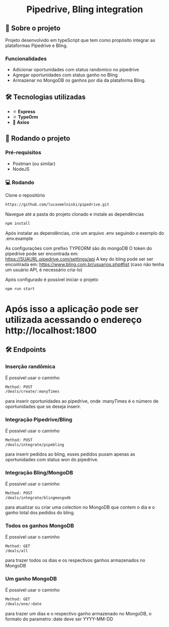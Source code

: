 <h1 align="center">
<br>
Pipedrive, Bling integration
</h1>

## 📃 Sobre o projeto

Projeto desenvolvido em typeScript que tem como propósito integrar as plataformas Pipedrive e Bling.

### Funcionalidades

- Adicionar oportunidades com status randomico no pipedrive
- Agregar oportunidades com status ganho no Bling
- Armazenar no MongoDB os ganhos por dia da plataforma Bling.


## 🛠 Tecnologias utilizadas

- ⚛ **Express** 
- ⚛ **TypeOrm** 
- 📡 **Axios** 

## 🚀 Rodando o projeto

### Pré-requisitos

- Postman (ou similar)
- NodeJS

### 💻 Rodando

Clone o repositório

```bash
https://github.com/lucasmelniski/pipedrive.git
```

Navegue até a pasta do projeto clonado e instale as dependências

```bash
npm install
```

Após instalar as dependências, crie um arquivo .env seguindo o exemplo do .env.example

As configurações com prefixo TYPEORM são do mongoDB
O token do pipedrive pode ser encontrada em: https://SUAURL.pipedrive.com/settings/api
A key do bling pode ser ser encontrada em: https://www.bling.com.br/usuarios.php#list (caso não tenha um usuário API, é necessário cria-lo)

Após configurado é possível iniciar o projeto

```bash
npm run start
```

# Após isso a aplicação pode ser utilizada acessando o endereço http://localhost:1800

## 🛠 Endpoints

### Inserção randômica

É possível usar o caminho 

```bash
Method: POST
/deals/create/:manyTimes
```

para inserir oportunidades ao pipedrive, onde :manyTimes é o número de oportunidades que se deseja inserir.

### Integração Pipedrive/Bling

É possível usar o caminho 

```bash
Method: POST
/deals/integrate/pipebling
```

para inserir pedidos ao bling, esses pedidos puxam apenas as oportunidades com status won do pipedrive.

### Integração Bling/MongoDB

É possível usar o caminho 

```bash
Method: POST
/deals/integrate/blingmongodb
```

para atualizar ou criar uma colection no MongoDB que contem o dia e o ganho total dos pedidos do bling.

### Todos os ganhos MongoDB

É possível usar o caminho 

```bash
Method: GET
/deals/all
```

para trazer todos os dias e os respectivos ganhos armazenados no MongoDB

### Um ganho MongoDB

É possível usar o caminho 

```bash
Method: GET
/deals/one/:date
```

para trazer um dias e o respectivo ganho armazenado no MongoDB, o formato do parametro :date deve ser YYYY-MM-DD

```
